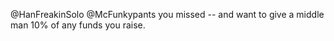 @HanFreakinSolo @McFunkypants you missed -- and want to give a middle man 10% of any funds you raise.